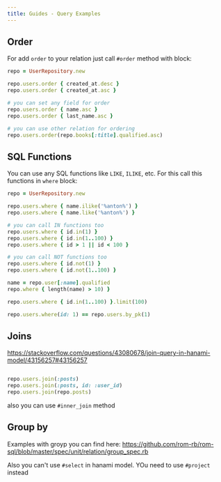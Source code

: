 ```yaml
---
title: Guides - Query Examples
---
```


## Order

For add `order` to your relation just call `#order` method with block:

```ruby
repo = UserRepository.new

repo.users.order { created_at.desc }
repo.users.order { created_at.asc }

# you can set any field for order
repo.users.order { name.asc }
repo.users.order { last_name.asc }

# you can use other relation for ordering
repo.users.order(repo.books[:title].qualified.asc)
```

## SQL Functions

You can use any SQL functions like `LIKE`, `ILIKE`, etc. For this call this functions in `where` block:

```ruby
repo = UserRepository.new

repo.users.where { name.ilike('%anton%') }
repo.users.where { name.like('%anton%') }

# you can call IN functions too
repo.users.where { id.in(1) }
repo.users.where { id.in(1..100) }
repo.users.where { id > 1 || id < 100 }

# you can call NOT functions too
repo.users.where { id.not(1) }
repo.users.where { id.not(1..100) }
```

```ruby
name = repo.user[:name].qualified
repo.where { length(name) > 10) }
```

```ruby
repo.users.where { id.in(1..100) }.limit(100)
```

```ruby
repo.users.where(id: 1) == repo.users.by_pk(1)
```

## Joins
https://stackoverflow.com/questions/43080678/join-query-in-hanami-model/43156257#43156257

```ruby

repo.users.join(:posts)
repo.users.join(:posts, id: :user_id)
repo.users.join(repo.posts)
```

also you can use `#inner_join` method

## Group by

Examples with groyp you can find here:
https://github.com/rom-rb/rom-sql/blob/master/spec/unit/relation/group_spec.rb

Also you can't use `#select` in hanami model. YOu need to use `#project` instead
